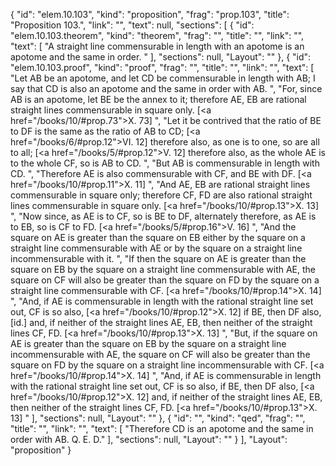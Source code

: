 {
  "id": "elem.10.103",
  "kind": "proposition",
  "frag": "prop.103",
  "title": "Proposition 103.",
  "link": "",
  "text": null,
  "sections": [
    {
      "id": "elem.10.103.theorem",
      "kind": "theorem",
      "frag": "",
      "title": "",
      "link": "",
      "text": [
        "A straight line commensurable in length with an apotome is an apotome and the same in order. "
      ],
      "sections": null,
      "Layout": ""
    },
    {
      "id": "elem.10.103.proof",
      "kind": "proof",
      "frag": "",
      "title": "",
      "link": "",
      "text": [
        "Let AB be an apotome, and let CD be commensurable in length with AB;  I say that CD is also an apotome and the same in order with AB. ",
        "For, since AB is an apotome, let BE be the annex to it; therefore AE, EB are rational straight lines commensurable in square only. [<a href=\"/books/10/#prop.73\">X. 73</a>] ",
        "Let it be contrived that the ratio of BE to DF is the same as the ratio of AB to CD; [<a href=\"/books/6/#prop.12\">VI. 12</a>] therefore also, as one is to one, so are all to all; [<a href=\"/books/5/#prop.12\">V. 12</a>] therefore also, as the whole AE is to the whole CF, so is AB to CD. ",
        "But AB is commensurable in length with CD. ",
        "Therefore AE is also commensurable with CF, and BE with DF. [<a href=\"/books/10/#prop.11\">X. 11</a>] ",
        "And AE, EB are rational straight lines commensurable in square only; therefore CF, FD are also rational straight lines commensurable in square only. [<a href=\"/books/10/#prop.13\">X. 13</a>] ",
        "Now since, as AE is to CF, so is BE to DF, alternately therefore, as AE is to EB, so is CF to FD. [<a href=\"/books/5/#prop.16\">V. 16</a>] ",
        "And the square on AE is greater than the square on EB either by the square on a straight line commensurable with AE or by the square on a straight line incommensurable with it. ",
        "If then the square on AE is greater than the square on EB by the square on a straight line commensurable with AE, the square on CF will also be greater than the square on FD by the square on a straight line commensurable with CF. [<a href=\"/books/10/#prop.14\">X. 14</a>] ",
        "And, if AE is commensurable in length with the rational straight line set out, CF is so also, [<a href=\"/books/10/#prop.12\">X. 12</a>] if BE, then DF also, [id.] and, if neither of the straight lines AE, EB, then neither of the straight lines CF, FD. [<a href=\"/books/10/#prop.13\">X. 13</a>] ",
        "But, if the square on AE is greater than the square on EB by the square on a straight line incommensurable with AE, the square on CF will also be greater than the square on FD by the square on a straight line incommensurable with CF. [<a href=\"/books/10/#prop.14\">X. 14</a>] ",
        "And, if AE is commensurable in length with the rational straight line set out, CF is so also, if BE, then DF also, [<a href=\"/books/10/#prop.12\">X. 12</a>] and, if neither of the straight lines AE, EB, then neither of the straight lines CF, FD. [<a href=\"/books/10/#prop.13\">X. 13</a>] "
      ],
      "sections": null,
      "Layout": ""
    },
    {
      "id": "",
      "kind": "qed",
      "frag": "",
      "title": "",
      "link": "",
      "text": [
        "Therefore CD is an apotome and the same in order with AB. Q. E. D."
      ],
      "sections": null,
      "Layout": ""
    }
  ],
  "Layout": "proposition"
}

